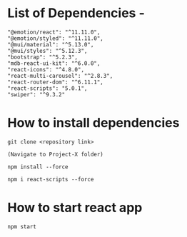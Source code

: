 # List of Dependencies - 
    "@emotion/react": "^11.11.0",
    "@emotion/styled": "^11.11.0",
    "@mui/material": "^5.13.0",
    "@mui/styles": "^5.12.3",
    "bootstrap": "^5.2.3",
    "mdb-react-ui-kit": "^6.0.0",
    "react-icons": "^4.8.0",
    "react-multi-carousel": "^2.8.3",
    "react-router-dom": "^6.11.1",
    "react-scripts": "5.0.1",
    "swiper": "^9.3.2"
    
# How to install dependencies
   `git clone <repository link>` 
   
   `(Navigate to Project-X folder)`
   
   `npm install --force`
    
   `npm i react-scripts --force`
  
# How to start react app
   `npm start`
   
